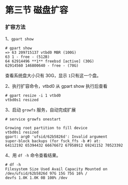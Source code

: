 # 第三节 磁盘扩容

### 扩容方法

1、`gpart show`
```
# gpart show
=> 63 209715137 vtbd0 MBR (100G)
63 1 - free - (512B)
64 62914496 **1** freebsd [active] (30G)
62914560 146800640 - free - (70G)
```
查看系统盘大小只有 30G，显示 `1`只有这一个盘。

2、执行扩容命令，vtbd0 从 gpart show 执行后查看
```
# gpart resize -i 1 vtbd0
vtbd0s1 resized
```

3、启动 `growfs` 服务，自动完成扩展
```
# service growfs onestart

Growing root partition to fill device
vtbd0s1 resized
gpart: arg0 'ufsid/62b5826d': Invalid argument
super-block backups (for fsck_ffs -b #) at:
64112192 65394432 66676672 67958912 69241152 70523392
```
4、用 `df -h` 命令查看结果。
```
# df -h
Filesystem Size Used Avail Capacity Mounted on
/dev/ufsid/62b5826d 97G 15G 75G 16% /
devfs 1.0K 1.0K 0B 100% /dev
```
